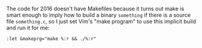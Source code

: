 The code for 2016 doesn't have Makefiles because it turns out make is
smart enough to imply how to build a binary `something` if there is a
source file `something.c`, so I just set Vim's "make program" to use
this implicit build and run it for me:

    :let &makeprg="make %:r && ./%:r"
